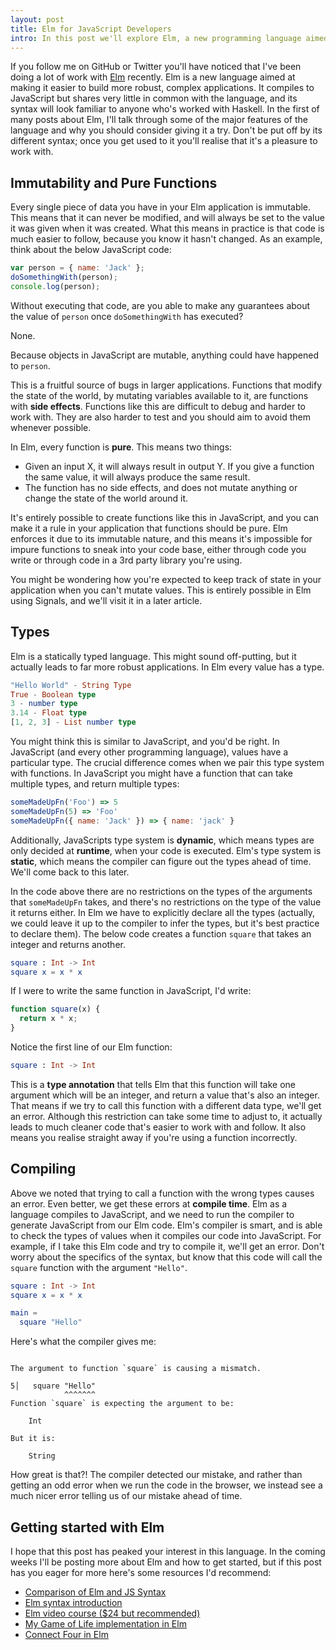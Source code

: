 ```yaml
---
layout: post
title: Elm for JavaScript Developers
intro: In this post we'll explore Elm, a new programming language aimed at frontend developers, and some of its major features.
---
```


If you follow me on GitHub or Twitter you'll have noticed that I've been doing a lot of work with [Elm](http://elm-lang.org/) recently. Elm is a new language aimed at making it easier to build more robust, complex applications. It compiles to JavaScript but shares very little in common with the language, and its syntax will look familiar to anyone who's worked with Haskell. In the first of many posts about Elm, I'll talk through some of the major features of the language and why you should consider giving it a try. Don't be put off by its different syntax; once you get used to it you'll realise that it's a pleasure to work with.

## Immutability and Pure Functions

Every single piece of data you have in your Elm application is immutable. This means that it can never be modified, and will always be set to the value it was given when it was created. What this means in practice is that code is much easier to follow, because you know it hasn't changed. As an example, think about the below JavaScript code:

```js
var person = { name: 'Jack' };
doSomethingWith(person);
console.log(person);
```

Without executing that code, are you able to make any guarantees about the value of `person` once `doSomethingWith` has executed?

None.

Because objects in JavaScript are mutable, anything could have happened to `person`.

This is a fruitful source of bugs in larger applications. Functions that modify the state of the world, by mutating variables available to it, are functions with __side effects__. Functions like this are difficult to debug and harder to work with.  They are also harder to test and you should aim to avoid them whenever possible.

In Elm, every function is __pure__. This means two things:

- Given an input X, it will always result in output Y. If you give a function the same value, it will always produce the same result.
- The function has no side effects, and does not mutate anything or change the state of the world around it.

It's entirely possible to create functions like this in JavaScript, and you can make it a rule in your application that functions should be pure. Elm enforces it due to its immutable nature, and this means it's impossible for impure functions to sneak into your code base, either through code you write or through code in a 3rd party library you're using.

You might be wondering how you're expected to keep track of state in your application when you can't mutate values. This is entirely possible in Elm using Signals, and we'll visit it in a later article.

## Types

Elm is a statically typed language. This might sound off-putting, but it actually leads to far more robust applications. In Elm every value has a type.

```elm
"Hello World" - String Type
True - Boolean type
3 - number type
3.14 - Float type
[1, 2, 3] - List number type
```

You might think this is similar to JavaScript, and you'd be right. In JavaScript (and every other programming language), values have a particular type. The crucial difference comes when we pair this type system with functions. In JavaScript you might have a function that can take multiple types, and return multiple types:

```js
someMadeUpFn('Foo') => 5
someMadeUpFn(5) => 'Foo'
someMadeUpFn({ name: 'Jack' }) => { name: 'jack' }
```

Additionally, JavaScripts type system is __dynamic__, which means types are only decided at __runtime__, when your code is executed. Elm's type system is __static__, which means the compiler can figure out the types ahead of time. We'll come back to this later.

In the code above there are no restrictions on the types of the arguments that `someMadeUpFn` takes, and there's no restrictions on the type of the value it returns either. In Elm we have to explicitly declare all the types (actually, we could leave it up to the compiler to infer the types, but it's best practice to declare them). The below code creates a function `square` that takes an integer and returns another.

```elm
square : Int -> Int
square x = x * x
```

If I were to write the same function in JavaScript, I'd write:

```js
function square(x) {
  return x * x;
}
```

Notice the first line of our Elm function:

```elm
square : Int -> Int
```

This is a __type annotation__ that tells Elm that this function will take one argument which will be an integer, and return a value that's also an integer. That means if we try to call this function with a different data type, we'll get an error. Although this restriction can take some time to adjust to, it actually leads to much cleaner code that's easier to work with and follow. It also means you realise straight away if you're using a function incorrectly.

## Compiling

Above we noted that trying to call a function with the wrong types causes an error. Even better, we get these errors at __compile time__. Elm as a language compiles to JavaScript, and we need to run the compiler to generate JavaScript from our Elm code. Elm's compiler is smart, and is able to check the types of values when it compiles our code into JavaScript. For example, if I take this Elm code and try to compile it, we'll get an error. Don't worry about the specifics of the syntax, but know that this code will call the `square` function with the argument `"Hello"`.

```elm
square : Int -> Int
square x = x * x

main =
  square "Hello"
```

Here's what the compiler gives me:

```

The argument to function `square` is causing a mismatch.

5│   square "Hello"
            ^^^^^^^
Function `square` is expecting the argument to be:

    Int

But it is:

    String
```

How great is that?! The compiler detected our mistake, and rather than getting an odd error when we run the code in the browser, we instead see a much nicer error telling us of our mistake ahead of time.

## Getting started with Elm

I hope that this post has peaked your interest in this language. In the coming weeks I'll be posting more about Elm and how to get started, but if this post has you eager for more here's some resources I'd recommend:

- [Comparison of Elm and JS Syntax](http://elm-lang.org/docs/from-javascript)
- [Elm syntax introduction](http://elm-lang.org/docs/syntax)
- [Elm video course ($24 but recommended)](https://pragmaticstudio.com/elm)
- [My Game of Life implementation in Elm](https://github.com/jackfranklin/elm-game-of-life)
- [Connect Four in Elm](https://github.com/jackfranklin/elm-connect-four)

